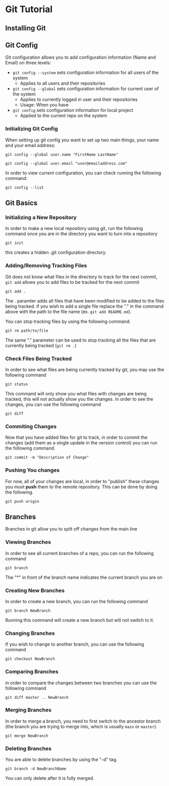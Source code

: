 # Git Tutorial

## Installing Git

## Git Config

Git configuration allows you to add configuration information (Name and Email) on three levels:

* `git config --system` sets configuration information for all users of the system
  * Applies to all users and their repositories
* `git config --global` sets configuration information for current user of the system
  * Applies to currently logged in user and their repositories
  * Usage: When you have
* `git config` sets configuration information for local project
  * Applied to the current repo on the system

### Initializing Git Config

When setting up git config you want to set up two main things, your name and your email address:

```
git config --global user.name "FirstName LastName"
```

```
git config --global user.email "user@emailaddress.com"
```

In order to view current configuration, you can check running the following command:

```
git config --list
```

## Git Basics

### Initializing a New Repository

In order to make a new local repository using git, run the following command once you are in the directory you want to turn into a repository

```
git init 
```

this creates a hidden .git configuration directory.

### Adding/Removing Tracking Files

Git does not know what files in the directory to track for the next commit, `git add` allows you to add files to be tracked for the next commit

```
git add .
```

The . paramter adds all files that have been modified to be added to the files being tracked. if you wish to add a single file replace the "." in the command above with the path to the file name (ex. `git add README.md`).

You can stop tracking files by using the following command.

```
git rm path/to/file
```

The same "." parameter can be used to stop tracking all the files that are currently being tracked (`git rm .`)

### Check Files Being Tracked

In order to see what files are being currently tracked by git, you may use the following command

```
git status
```

This command will only show you what files with changes are being tracked, this will not actually show you the changes. In order to see the changes, you can use the following command

```
git diff
```

### Commiting Changes

Now that you have added files for git to track, in order to commit the changes (add them as a single update in the version control) you can run the following command.

```
git commit -m "Description of Change"
```

### Pushing You changes

For now, all of your changes are local, in order to "publish" these changes you must **push** them to the remote repository. This can be done by doing the following.

```
git push origin
```

## Branches

Branches in git allow you to split off changes from the main line

### Viewing Branches

In order to see all current branches of a repo, you can run the following command

```
git branch
```

The "*" in front of the branch name indicates the current branch you are on

### Creating New Branches

In order to create a new branch, you can run the following command

```
git branch NewBranch
```

Running this command will create a new branch but will not switch to it.

### Changing Branches

If you wish to change to another branch, you can use the following command

```
git checkout NewBranch
```

### Comparing Branches

in order to compare the changes between two branches you can use the following command

```
git diff master .. NewBranch
```

### Merging Branches

In order to merge a branch, you need to first switch to the ancestor branch (the branch you are trying to merge into, which is usually `main` or `master`).

```
git merge NewBranch
```

### Deleting Branches

You are able to delete branches by using the "-d" tag.

```
git branch -d NewBranchName
```

You can only delete after it is fully merged.
